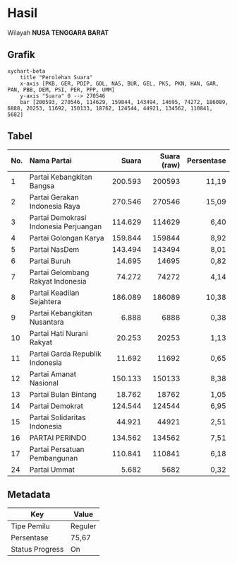 # Hasil

Wilayah **NUSA TENGGARA BARAT**

## Grafik

```mermaid
xychart-beta
    title "Perolehan Suara"
    x-axis [PKB, GER, PDIP, GOL, NAS, BUR, GEL, PKS, PKN, HAN, GAR, PAN, PBB, DEM, PSI, PER, PPP, UMM]
    y-axis "Suara" 0 --> 270546
    bar [200593, 270546, 114629, 159844, 143494, 14695, 74272, 186089, 6888, 20253, 11692, 150133, 18762, 124544, 44921, 134562, 110841, 5682]
```

## Tabel

| No. | Nama Partai                           | Suara   | Suara (raw) | Persentase |
|:--- |:------------------------------------- | -------:| -----------:| ----------:|
| 1   | Partai Kebangkitan Bangsa             | 200.593 | 200593      | 11,19      |
| 2   | Partai Gerakan Indonesia Raya         | 270.546 | 270546      | 15,09      |
| 3   | Partai Demokrasi Indonesia Perjuangan | 114.629 | 114629      | 6,40       |
| 4   | Partai Golongan Karya                 | 159.844 | 159844      | 8,92       |
| 5   | Partai NasDem                         | 143.494 | 143494      | 8,01       |
| 6   | Partai Buruh                          | 14.695  | 14695       | 0,82       |
| 7   | Partai Gelombang Rakyat Indonesia     | 74.272  | 74272       | 4,14       |
| 8   | Partai Keadilan Sejahtera             | 186.089 | 186089      | 10,38      |
| 9   | Partai Kebangkitan Nusantara          | 6.888   | 6888        | 0,38       |
| 10  | Partai Hati Nurani Rakyat             | 20.253  | 20253       | 1,13       |
| 11  | Partai Garda Republik Indonesia       | 11.692  | 11692       | 0,65       |
| 12  | Partai Amanat Nasional                | 150.133 | 150133      | 8,38       |
| 13  | Partai Bulan Bintang                  | 18.762  | 18762       | 1,05       |
| 14  | Partai Demokrat                       | 124.544 | 124544      | 6,95       |
| 15  | Partai Solidaritas Indonesia          | 44.921  | 44921       | 2,51       |
| 16  | PARTAI PERINDO                        | 134.562 | 134562      | 7,51       |
| 17  | Partai Persatuan Pembangunan          | 110.841 | 110841      | 6,18       |
| 24  | Partai Ummat                          | 5.682   | 5682        | 0,32       |


## Metadata

| Key             | Value   |
| --------------- | ------- |
| Tipe Pemilu     | Reguler |
| Persentase      | 75,67   |
| Status Progress | On      |




